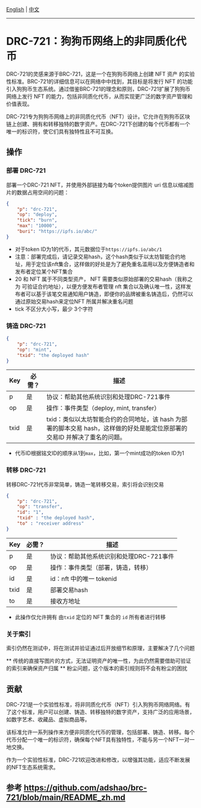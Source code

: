 [English](./README_en.md) | [中文](./README.md)

---

# DRC-721：狗狗币网络上的非同质化代币

DRC-721的灵感来源于BRC-721，这是一个在狗狗币网络上创建 NFT 资产 的实验性标准。BRC-721的详细信息可以在网络中中找到，其目标是将发行 NFT 的功能引入狗狗币生态系统。通过借鉴BRC-721的理念和原则，DRC-721扩展了狗狗币网络上发行 NFT 的能力，包括非同质化代币，从而实现更广泛的数字资产管理和价值表现。

DRC-721专为狗狗币网络上的非同质化代币（NFT）设计。它允许在狗狗币区块链上创建、拥有和转移独特的数字资产。在DRC-721下创建的每个代币都有一个唯一的标识符，使它们具有独特性且不可互换。

## 操作

### 部署 DRC-721

部署一个DRC-721 NFT，并使用外部链接为每个token提供图片 uri 信息以缩减图片的数据占用空间的问题：

``` json
{
    "p": "drc-721",
    "op": "deploy",
    "tick": "burn",
    "max": "10000",
    "buri": "https://ipfs.io/abc/"
}
```

* 对于token ID为1的代币，其元数据位于`https://ipfs.io/abc/1`
* 注意：部署完成后，请记录交易hash，这个hash类似于以太坊智能合约地址，用于定位该nft集合，这样做的好处是为了避免重名滥用以及方便铸造者和发布者定位某个NFT集合
* 20 和 NFT 属于不同类型资产， NFT 需要类似原始部署的交易hash（我称之为 可验证合约地址），以便方便发布者管理 nft 集合以及确认唯一性，这样发布者可以基于该笔交易通知用户铸造，即便你的品牌被重名铸造后，仍然可以通过原始交易hash来定位NFT 所属并解决重名问题
* tick 不区分大小写，最少 3个字符

### 铸造 DRC-721

``` json
{
    "p": "drc-721",
    "op": "mint",
    "txid": "the deployed hash"
}
```

| Key | 必需？ | 描述 |
|---|---|---|
| p | 是 | 协议：帮助其他系统识别和处理DRC-721事件 |
| op | 是 | 操作：事件类型（deploy, mint, transfer） |
| txid | 是 | txid：类似以太坊智能合约的合同地址，该 hash 为部署的脚本交易 hash，这样做的好处是能定位原部署的交易ID 并解决了重名的问题。 |

* 代币ID根据铭文ID的顺序从1到`max`，比如，第一个mint成功的token ID为1

### 转移 DRC-721

转移DRC-721代币非常简单，铸造一笔转移交易，索引将会识别交易

``` json
{
    "p": "drc-721",
    "op": "transfer",
    "id": "1",
    "txid" : "the deployed hash",
    "to" : "receiver address"
}
```

| Key | 必需？ | 描述 |
|---|---|---|
| p | 是 | 协议：帮助其他系统识别和处理DRC-721事件 |
| op | 是 | 操作：事件类型（部署，铸造，转移） |
| id | 是 | id：nft 中的唯一 tokenid|
| txid | 是 | 部署交易hash |
| to | 是 | 接收方地址 |

* 此操作仅允许拥有 由`txid` 定位的 NFT 集合的 `id` 所有者进行转移
  
### 关于索引

索引仍然在测试中，将在测试并验证通过后开放细节和原理，主要解决了几个问题

** 传统的直接写图片的方式，无法证明资产的唯一性，为此仍然需要借助可验证的索引来确保资产归属
** 粉尘问题，这个版本的索引规则将不会有粉尘的困扰


## 贡献

DRC-721是一个实验性标准，将非同质化代币（NFT）引入狗狗币网络网络。有了这个标准，用户可以创建、铸造、转移独特的数字资产，支持广泛的应用场景，如数字艺术、收藏品、虚拟商品等。

该标准允许一系列操作来方便非同质化代币的管理，包括部署、铸造、转移。每个代币分配一个唯一的标识符，确保每个NFT具有独特性，不能与另一个NFT一对一地交换。

作为一个实验性标准，DRC-721欢迎改进和修改，以增强其功能，适应不断发展的NFT生态系统需求。

## 参考 https://github.com/adshao/brc-721/blob/main/README_zh.md
